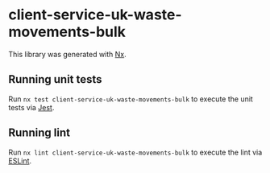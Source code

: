# client-service-uk-waste-movements-bulk

This library was generated with [Nx](https://nx.dev).

## Running unit tests

Run `nx test client-service-uk-waste-movements-bulk` to execute the unit tests via [Jest](https://jestjs.io).

## Running lint

Run `nx lint client-service-uk-waste-movements-bulk` to execute the lint via [ESLint](https://eslint.org/).

